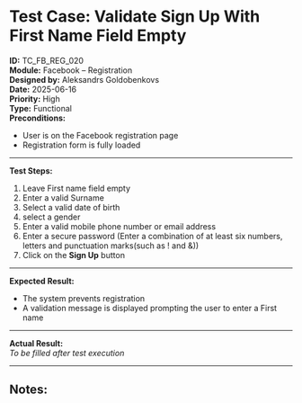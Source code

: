 # Test Case: Validate Sign Up With First Name Field Empty

**ID:** TC_FB_REG_020  
**Module:** Facebook – Registration  
**Designed by:** Aleksandrs Goldobenkovs  
**Date:** 2025-06-16  
**Priority:** High  
**Type:** Functional  
**Preconditions:**  
- User is on the Facebook registration page  
- Registration form is fully loaded

---

**Test Steps:**

1. Leave First name field empty
2. Enter a valid Surname
3. Select a valid date of birth
4. select a gender
5. Enter a valid mobile phone number or email address 
6. Enter a secure password (Enter a combination of at least six numbers, letters and punctuation marks(such as ! and &))  
7. Click on the **Sign Up** button

---

**Expected Result:**   
- The system prevents registration
- A validation message is displayed prompting the user to enter a First name

---

**Actual Result:**  
_To be filled after test execution_

---

**Notes:**  
- 
